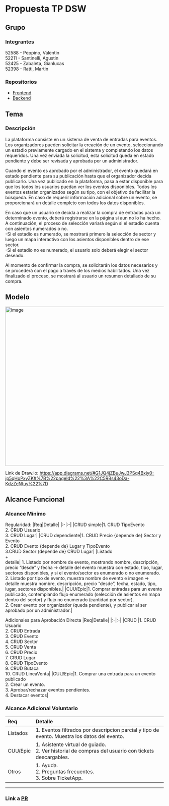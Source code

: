 # Propuesta TP DSW

## Grupo
### Integrantes
 52588 - Peppino, Valentin<br>
 52211 - Santinelli, Agustin<br>
 52425 - Zabaleta, Gianlucas<br>
 52398 - Ratti, Martin<br>

### Repositorios
* [Frontend](https://github.com/valenpeppi/FrontEnd-Venta-de-Entradas)
* [Backend](https://github.com/valenpeppi/BackEnd-Venta-de-Entradas)

## Tema
### Descripción
La plataforma consiste en un sistema de venta de entradas para eventos. Los organizadores pueden solicitar la creación de un evento, seleccionando un estadio
    previamente cargado en el sistema y completando los datos requeridos. Una vez enviada la solicitud, esta solicitud queda en estado pendiente y debe ser revisada y aprobada por un administrador.<br>
    
Cuando el evento es aprobado por el administrador, el evento quedará en estado pendiente para su publicación hasta que el organizador decida publicarlo. Una vez publicado en la plataforma, pasa a estar disponible para que los todos los usuarios puedan ver los eventos disponibles. Todos los eventos estarán organizados según su tipo, con el objetivo de facilitar la búsqueda. En caso de requerir información adicional sobre un evento, se proporcionará un detalle completo con todos los datos disponibles.<br>

En caso que un usuario se decida a realizar la compra de entradas para un determinado evento, deberá registrarse en la página si aun no lo ha hecho. A continuación, el proceso de selección variará según si el estadio cuenta con asientos numerados o no.<br>
   -Si el estadio es numerado, se mostrará primero la selección de sector y luego un mapa interactivo con los asientos disponibles dentro de ese sector.<br>
   -Si el estadio no es numerado, el usuario solo deberá elegir el sector deseado.<br>

Al momento de confirmar la compra, se solicitarán los datos necesarios y se procederá con el pago a través de los medios habilitados. Una vez finalizado el proceso, se mostrará al usuario un resumen detallado de su compra.

## Modelo    
<img width="1301" height="505" alt="image" src="https://github.com/user-attachments/assets/3d40decf-fbc1-4cf6-833f-10068f57ef8b" /><br>

Link de Draw.io: https://app.diagrams.net/#G1JQ4jZBuJwJ3PSq4Bxjy0-jp5qHoPxyZK#%7B%22pageId%22%3A%22C5RBs43oDa-KdzZeNtuy%22%7D


## Alcance Funcional 

### Alcance Mínimo


Regularidad:
|Req|Detalle|
|:-|:-|
|CRUD simple|1. CRUD TipoEvento<br>2. CRUD Usuario <br>3. CRUD Lugar|
|CRUD dependiente|1. CRUD Precio {depende de} Sector y Evento<br>2. CRUD Evento {depende de} Lugar y TipoEvento<br>3.CRUD Sector {depende de} CRUD Lugar|
|Listado<br>+<br>detalle| 1. Listado por nombre de evento, mostrando nombre, descripción, precio “desde” y fecha → detalle del evento muestra con estado, tipo, lugar, sectores disponibles, y si el evento/sector es enumerado o no enumerado.<br> 2. Listado por tipo de evento, muestra nombre de evento e imagen => detalle muestra nombre, descripción, precio “desde”, fecha, estado, tipo, lugar, sectores disponibles.|
|CUU/Epic|1. Comprar entradas para un evento publicado, contemplando flujo enumerado (selección de asientos en mapa dentro del sector) y flujo no enumerado (cantidad por sector).<br>2. Crear evento por organizador (queda pendiente), y publicar al ser aprobado por un administrador.|


Adicionales para Aprobación Directa
|Req|Detalle|
|:-|:-|
|CRUD |1. CRUD Usuario<br>2. CRUD Entrada<br>3. CRUD Evento<br>4. CRUD Sector<br>5. CRUD Venta<br>6. CRUD Precio<br>7. CRUD Lugar<br>8. CRUD TipoEvento<br>9. CRUD Butaca<br>10. CRUD LineaVenta|
|CUU/Epic|1. Comprar una entrada para un evento publicado<br>2. Crear un evento.<br>3. Aprobar/rechazar eventos pendientes.<br>4. Destacar eventos|


### Alcance Adicional Voluntario


|Req|Detalle|
|:-|:-|
|Listados |1. Eventos filtrados por descripcion parcial y tipo de evento. Muestra los datos del evento.|
|CUU/Epic|1. Asistente virtual de guiado.<br>2.  Ver historial de compras del usuario con tickets descargables.|
|Otros|1. Ayuda.<br>2. Preguntas frecuentes.<br>3. Sobre TicketApp.|

---

### Link a [PR](https://github.com/valenpeppi/tp/pulls)

